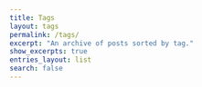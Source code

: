 ```yaml
---
title: Tags
layout: tags
permalink: /tags/
excerpt: "An archive of posts sorted by tag."
show_excerpts: true
entries_layout: list
search: false
---
```


